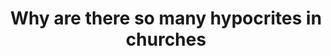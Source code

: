 ---
sidebar_position: 34
toc_min_heading_level: 2
toc_max_heading_level: 4
title: Why are there so many hypocrites in churches
description: Why are there so many types of churches
keywords: ["Why are there so many types of churches"]
---